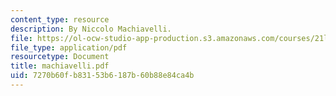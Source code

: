 ```yaml
---
content_type: resource
description: By Niccolo Machiavelli.
file: https://ol-ocw-studio-app-production.s3.amazonaws.com/courses/21l-703-english-renaissance-drama-theatre-and-society-in-the-age-of-shakespeare-fall-2003/7270b60fb83153b6187b60b88e84ca4b_machiavelli.pdf
file_type: application/pdf
resourcetype: Document
title: machiavelli.pdf
uid: 7270b60f-b831-53b6-187b-60b88e84ca4b
---
```

